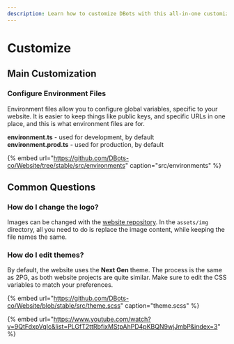 ```yaml
---
description: Learn how to customize DBots with this all-in-one customization guide.
---
```


# Customize

## Main Customization

### Configure Environment Files

Environment files allow you to configure global variables, specific to your website. It is easier to keep things like public keys, and specific URLs in one place, and this is what environment files are for.

**environment.ts** - used for development, by default  
**environment.prod.ts** - used for production, by default

{% embed url="https://github.com/DBots-co/Website/tree/stable/src/environments" caption="src/environments" %}

## Common Questions

### How do I change the logo?

Images can be changed with the [website repository](https://github.com/dbots-co/website). In the `assets/img` directory, all you need to do is replace the image content, while keeping the file names the same.

### How do I edit themes?

By default, the website uses the **Next Gen** theme. The process is the same as 2PG, as both website projects are quite similar. Make sure to edit the CSS variables to match your preferences.

{% embed url="https://github.com/DBots-co/Website/blob/stable/src/theme.scss" caption="theme.scss" %}

{% embed url="https://www.youtube.com/watch?v=9QtFdxpVqIc&list=PLGfT2ttRbfixMStpAhPD4pKBQN9wjJmbP&index=3" %}





